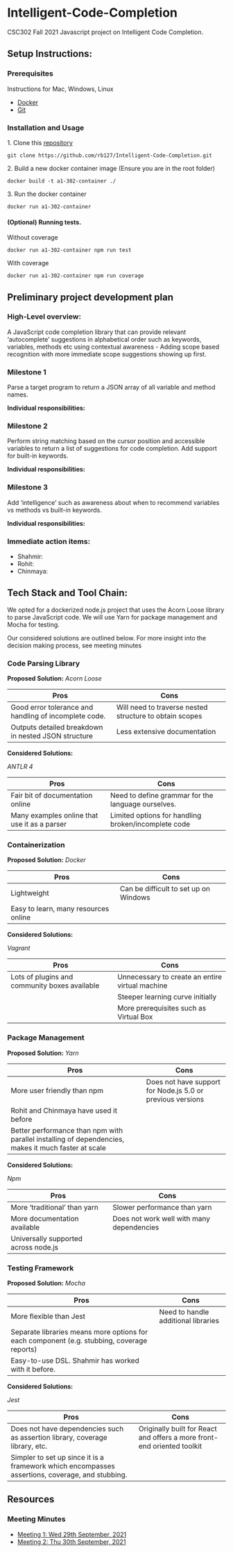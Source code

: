 # Intelligent-Code-Completion
CSC302 Fall 2021 Javascript project on Intelligent Code Completion.

## Setup Instructions:

### Prerequisites
Instructions for Mac, Windows, Linux
- [Docker](https://docs.docker.com/get-docker/)
- [Git](https://git-scm.com/book/en/v2/Getting-Started-Installing-Git)

### Installation and Usage
1\. Clone this [repository](https://github.com/rb127/Intelligent-Code-Completion/tree/a1-docker-test)

```
git clone https://github.com/rb127/Intelligent-Code-Completion.git
```


2\. Build a new docker container image (Ensure you are in the root folder)

```
docker build -t a1-302-container ./
```

3\. Run the docker container
```
docker run a1-302-container
```

#### (Optional) Running tests.
Without coverage
```
docker run a1-302-container npm run test
```

With coverage
```
docker run a1-302-container npm run coverage
```


## Preliminary project development plan

### High-Level overview:

A JavaScript code completion library that can provide relevant ‘autocomplete’ suggestions in alphabetical order such as keywords, variables, methods etc using contextual awareness - Adding scope based recognition with more immediate scope suggestions showing up first.

### Milestone 1

Parse a target program to return a JSON array of all variable and method names.

**Individual responsibilities:**

### Milestone 2

Perform string matching based on the cursor position and accessible variables to return a list of suggestions for code completion. Add support for built-in keywords.

**Individual responsibilities:**

### Milestone 3

Add ‘intelligence’ such as awareness about when to recommend variables vs methods vs built-in keywords.

**Individual responsibilities:**

### Immediate action items:
- Shahmir:
- Rohit:
- Chinmaya:




## Tech Stack and Tool Chain:

We opted for a dockerized node.js project that uses the Acorn Loose library to parse JavaScript code. We will use Yarn for package management and Mocha for testing.

Our considered solutions are outlined below. For more insight into the decision making process, see meeting minutes

### Code Parsing Library

**Proposed Solution:** *Acorn Loose*

| Pros | Cons |
| ----------- | ----------- |
| Good error tolerance and handling of incomplete code. | Will need to traverse nested structure to obtain scopes |
| Outputs detailed breakdown in nested JSON structure | Less extensive documentation |


**Considered Solutions:** 

*ANTLR 4*

| Pros | Cons |
| ----------- | ----------- |
| Fair bit of documentation online | Need to define grammar for the language ourselves. |
| Many examples online that use it as a parser  | Limited options for handling broken/incomplete code |

### Containerization

**Proposed Solution:** *Docker*

| Pros | Cons |
| ----------- | ----------- |
| Lightweight | Can be difficult to set up on Windows |
| Easy to learn, many resources online |  |

**Considered Solutions:** 

*Vagrant*

| Pros | Cons |
| ----------- | ----------- |
| Lots of plugins and community boxes available | Unnecessary to create an entire virtual machine |
| | Steeper learning curve initially
| | More prerequisites such as Virtual Box |

### Package Management

**Proposed Solution:** *Yarn*

| Pros | Cons |
| ----------- | ----------- |
| More user friendly than npm | Does not have support for Node.js 5.0 or previous versions |
| Rohit and Chinmaya have used it before |  |
|Better performance than npm with parallel installing of dependencies, makes it much faster at scale | |

**Considered Solutions:** 

*Npm*

| Pros | Cons |
| ----------- | ----------- |
| More ‘traditional’ than yarn | Slower performance than yarn |
| More documentation available | Does not work well with many dependencies
| Universally supported across node.js | |

### Testing Framework

**Proposed Solution:** *Mocha*

| Pros | Cons |
| ----------- | ----------- |
| More flexible than Jest | Need to handle additional libraries|
| Separate libraries means more options for each component (e.g. stubbing, coverage reports) |  |
|Easy-to-use DSL. Shahmir has worked with it before. | |

**Considered Solutions:** 

*Jest*

| Pros | Cons |
| ----------- | ----------- |
| Does not have dependencies such as assertion library, coverage library, etc. | Originally built for React and offers a more front-end oriented toolkit |
| Simpler to set up since it is a framework which encompasses assertions, coverage, and stubbing.| |


## Resources

### Meeting Minutes
- [Meeting 1: Wed 29th September, 2021](https://docs.google.com/document/d/1dXp0yEnjxPTp3kQefl_CnRdnL33O-jUv8pgA_KJQ2fQ/edit?usp=sharing)
- [Meeting 2: Thu 30th September, 2021](https://docs.google.com/document/d/18jUMXJImyhzzhKwzy0SrU01AEu82CpwTI77-9RHVskw/edit?usp=sharing)

